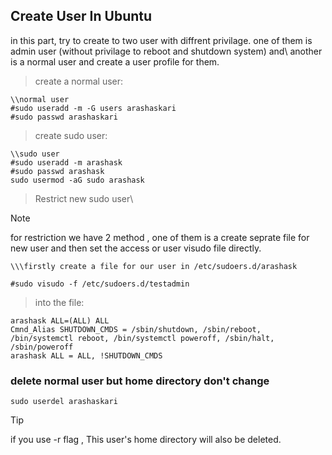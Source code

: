## Create User In Ubuntu
in this part, try to create to two user with diffrent privilage. one of them is admin user (without privilage to reboot and shutdown system) and\ another is a normal user and create a user profile for them.

> create a normal user:
```
\\normal user
#sudo useradd -m -G users arashaskari
#sudo passwd arashaskari

```

> create sudo user:

```
\\sudo user
#sudo useradd -m arashask
#sudo passwd arashask
sudo usermod -aG sudo arashask
```

> Restrict new sudo user\

>[!NOTE]
> for restriction we have 2 method , one of them is a create seprate file for new user and then set the access or user visudo file directly.

```
\\\firstly create a file for our user in /etc/sudoers.d/arashask

#sudo visudo -f /etc/sudoers.d/testadmin
```

> into the file:
```
arashask ALL=(ALL) ALL
Cmnd_Alias SHUTDOWN_CMDS = /sbin/shutdown, /sbin/reboot, /bin/systemctl reboot, /bin/systemctl poweroff, /sbin/halt, /sbin/poweroff
arashask ALL = ALL, !SHUTDOWN_CMDS
```

### delete normal user but home directory don't change
```
sudo userdel arashaskari
```

>[!TIP]
> if you use -r flag , This user's home directory will also be deleted.

